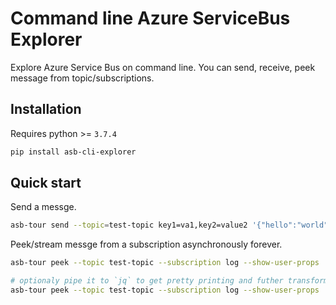 # Command line Azure ServiceBus Explorer

Explore Azure Service Bus on command line. You can send, receive, peek message from topic/subscriptions.

## Installation

Requires python >= `3.7.4`

```bash
pip install asb-cli-explorer
```

## Quick start

Send a messge.

```bash
asb-tour send --topic=test-topic key1=va1,key2=value2 '{"hello":"world"}'
```

Peek/stream messge from a subscription asynchronously forever.

```bash
asb-tour peek --topic test-topic --subscription log --show-user-props

# optionaly pipe it to `jq` to get pretty printing and futher transformations
asb-tour peek --topic test-topic --subscription log --show-user-props | jq
```
